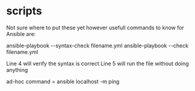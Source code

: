 # scripts
Not sure where to put these yet however usefull commands to know for Ansible are:

ansible-playbook --syntax-check filename.yml 
ansible-playbook --check filename.yml

Line 4 will verify the syntax is correct
Line 5 will run the file without doing anything

ad-hoc command = ansible localhost -m ping